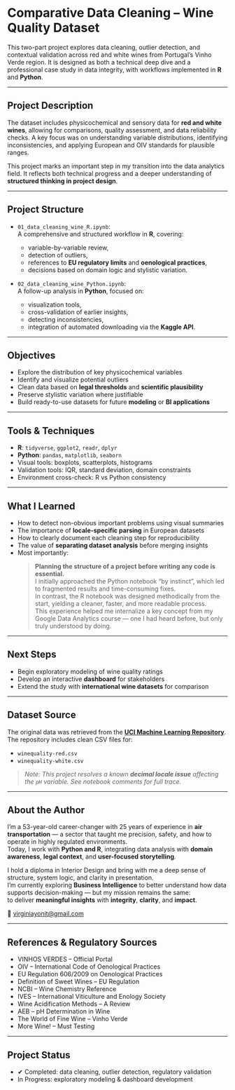 # Comparative Data Cleaning – Wine Quality Dataset

This two-part project explores data cleaning, outlier detection, and contextual validation across red and white wines from Portugal’s Vinho Verde region. It is designed as both a technical deep dive and a professional case study in data integrity, with workflows implemented in **R** and **Python**.

---

## Project Description

The dataset includes physicochemical and sensory data for **red and white wines**, allowing for comparisons, quality assessment, and data reliability checks. A key focus was on understanding variable distributions, identifying inconsistencies, and applying European and OIV standards for plausible ranges.

This project marks an important step in my transition into the data analytics field. It reflects both technical progress and a deeper understanding of **structured thinking in project design**.

---

## Project Structure

- `01_data_cleaning_wine_R.ipynb`:  
  A comprehensive and structured workflow in **R**, covering:
  - variable-by-variable review,
  - detection of outliers,
  - references to **EU regulatory limits** and **oenological practices**,
  - decisions based on domain logic and stylistic variation.

- `02_data_cleaning_wine_Python.ipynb`:  
  A follow-up analysis in **Python**, focused on:
  - visualization tools,
  - cross-validation of earlier insights,
  - detecting inconsistencies,
  - integration of automated downloading via the **Kaggle API**.

---

## Objectives

- Explore the distribution of key physicochemical variables  
- Identify and visualize potential outliers  
- Clean data based on **legal thresholds** and **scientific plausibility**  
- Preserve stylistic variation where justifiable  
- Build ready-to-use datasets for future **modeling** or **BI applications**

---

## Tools & Techniques

- **R**: `tidyverse`, `ggplot2`, `readr`, `dplyr`  
- **Python**: `pandas`, `matplotlib`, `seaborn`  
- Visual tools: boxplots, scatterplots, histograms  
- Validation tools: IQR, standard deviation, domain constraints  
- Environment cross-check: R vs Python consistency

---

## What I Learned

- How to detect non-obvious important problems using visual summaries  
- The importance of **locale-specific parsing** in European datasets  
- How to clearly document each cleaning step for reproducibility  
- The value of **separating dataset analysis** before merging insights  
- Most importantly:  
  > **Planning the structure of a project before writing any code is essential.**  
  I initially approached the Python notebook “by instinct”, which led to fragmented results and time-consuming fixes.  
  In contrast, the R notebook was designed methodically from the start, yielding a cleaner, faster, and more readable process.  
  This experience helped me internalize a key concept from my Google Data Analytics course — one I had heard before, but only truly understood by doing.

---

## Next Steps

- Begin exploratory modeling of wine quality ratings  
- Develop an interactive **dashboard** for stakeholders  
- Extend the study with **international wine datasets** for comparison

---

## Dataset Source

The original data was retrieved from the **[UCI Machine Learning Repository](https://archive.ics.uci.edu/ml/datasets/wine+quality)**.  
The repository includes clean CSV files for:
- `winequality-red.csv`  
- `winequality-white.csv`  

> _Note: This project resolves a known **decimal locale issue** affecting the `pH` variable. See notebook comments for full trace._

---

## About the Author

I’m a 53-year-old career-changer with 25 years of experience in **air transportation** — a sector that taught me precision, safety, and how to operate in highly regulated environments.  
Today, I work with **Python and R**, integrating data analysis with **domain awareness**, **legal context**, and **user-focused storytelling**.

I hold a diploma in Interior Design and bring with me a deep sense of structure, system logic, and clarity in presentation.  
I’m currently exploring **Business Intelligence** to better understand how data supports decision-making — but my mission remains the same:  
to deliver **meaningful insights** with **integrity**, **clarity**, and **impact**.

📧 virginiayonit@gmail.com

---

## References & Regulatory Sources

- VINHOS VERDES – Official Portal  
- OIV – International Code of Oenological Practices  
- EU Regulation 606/2009 on Oenological Practices  
- Definition of Sweet Wines – EU Regulation  
- NCBI – Wine Chemistry Reference  
- IVES – International Viticulture and Enology Society  
- Wine Acidification Methods – A Review  
- AEB – pH Determination in Wine  
- The World of Fine Wine – Vinho Verde  
- More Wine! – Must Testing  

---

## Project Status

- ✔ Completed: data cleaning, outlier detection, regulatory validation  
- In Progress: exploratory modeling & dashboard development

